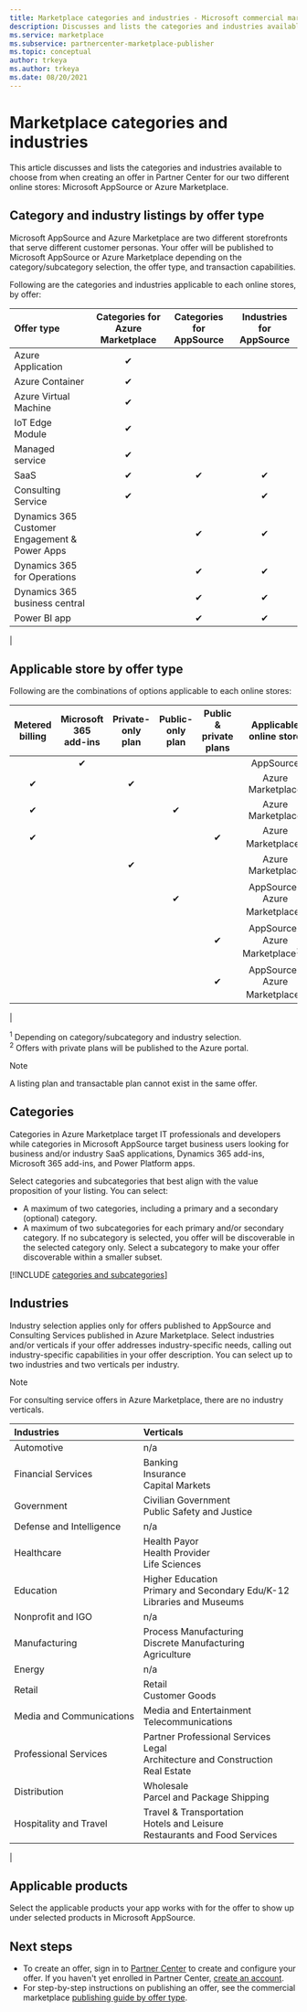 ```yaml
---
title: Marketplace categories and industries - Microsoft commercial marketplace
description: Discusses and lists the categories and industries available to choose from when creating an offer in Microsoft AppSource or Azure Marketplace.
ms.service: marketplace
ms.subservice: partnercenter-marketplace-publisher
ms.topic: conceptual
author: trkeya
ms.author: trkeya
ms.date: 08/20/2021
---
```


# Marketplace categories and industries

This article discusses and lists the categories and industries available to choose from when creating an offer in Partner Center for our two different online stores: Microsoft AppSource or Azure Marketplace.

## Category and industry listings by offer type

Microsoft AppSource and Azure Marketplace are two different storefronts that serve different customer personas. Your offer will be published to Microsoft AppSource or Azure Marketplace depending on the category/subcategory selection, the offer type, and transaction capabilities. 

Following are the categories and industries applicable to each online stores, by offer:

| Offer type | Categories for Azure Marketplace | Categories for AppSource | Industries for AppSource |
| :------------------- |:----------------:|:------:|:-------------:|
| Azure Application     | &#x2714; |   |   |
| Azure Container       | &#x2714; |   |   |
| Azure Virtual Machine | &#x2714; |   |   |
| IoT Edge Module | &#x2714;  |  |  |
| Managed service | &#x2714; |  |  |
| SaaS | &#x2714; | &#x2714; | &#x2714; |
| Consulting Service    | &#x2714; |   | &#x2714; |
| Dynamics 365 Customer Engagement & Power Apps | | &#x2714; | &#x2714; |
| Dynamics 365 for Operations | | &#x2714; | &#x2714; |
| Dynamics 365 business central | | &#x2714; | &#x2714; |
| Power BI app | | &#x2714; | &#x2714; |
|

## Applicable store by offer type

Following are the combinations of options applicable to each online stores:

| Metered billing | Microsoft 365 add-ins | Private-only plan | Public-only plan | Public & private plans | Applicable online store |
|:-------------:|:---:|:--------:|:---------:|:---------------------:|:-------------:|
|  | &#x2714; |  |  |  | AppSource |
| &#x2714; |  | &#x2714; |  |  | Azure Marketplace |
| &#x2714; |  |  | &#x2714; |  | Azure Marketplace |
| &#x2714; |  |  |  | &#x2714; | Azure Marketplace<sup>2</sup> |
|  |  | &#x2714; |  |  | Azure Marketplace |
|  |  |  | &#x2714; |  | AppSource<sup>1</sup><br>Azure Marketplace<sup>1</sup> |
|  |  |  |  | &#x2714; | AppSource<sup>1</sup><br>Azure Marketplace<sup>1,2</sup> |
|  |  |  |  | &#x2714; | AppSource<sup>1</sup><br>Azure Marketplace<sup>1</sup> |
|

<sup>1</sup> Depending on category/subcategory and industry selection.<br>
<sup>2</sup> Offers with private plans will be published to the Azure portal.<br>

> [!NOTE]
> A listing plan and transactable plan cannot exist in the same offer.

## Categories

Categories in Azure Marketplace target IT professionals and developers while categories in Microsoft AppSource target business users looking for business and/or industry SaaS applications, Dynamics 365 add-ins, Microsoft 365 add-ins, and Power Platform apps.

Select categories and subcategories that best align with the value proposition of your listing. You can select:

- A maximum of two categories, including a primary and a secondary (optional) category.
- A maximum of two subcategories for each primary and/or secondary category. If no subcategory is selected, you offer will be discoverable in the selected category only. Select a subcategory to make your offer discoverable within a smaller subset.

[!INCLUDE [categories and subcategories](./includes/categories.md)]

## Industries

Industry selection applies only for offers published to AppSource and Consulting Services published in Azure Marketplace. Select industries and/or verticals if your offer addresses industry-specific needs, calling out industry-specific capabilities in your offer description. You can select up to two industries and two verticals per industry.

>[!Note]
>For consulting service offers in Azure Marketplace, there are no industry verticals.

| Industries |  Verticals |
| :------------------- | :----------------|
| Automotive | n/a |
| Financial Services | Banking<br>Insurance<br>Capital Markets | 
| Government |  Civilian Government<br>Public Safety and Justice |
| Defense and Intelligence | n/a |
| Healthcare | Health Payor<br>Health Provider<br>Life Sciences | 
| Education | Higher Education<br>Primary and Secondary Edu/K-12<br>Libraries and Museums |
| Nonprofit and IGO | n/a |
| Manufacturing | Process Manufacturing<br>Discrete Manufacturing<br>Agriculture |
| Energy | n/a |
| Retail | Retail<br>Customer Goods |
| Media and Communications | Media and Entertainment<br>Telecommunications | 
| Professional Services | Partner Professional Services<br>Legal<br>Architecture and Construction<br>Real Estate | 
| Distribution | Wholesale<br>Parcel and Package Shipping |  
| Hospitality and Travel | Travel & Transportation<br>Hotels and Leisure<br>Restaurants and Food Services | 
|

## Applicable products

Select the applicable products your app works with for the offer to show up under selected products in Microsoft AppSource.

## Next steps

- To create an offer, sign in to [Partner Center](https://go.microsoft.com/fwlink/?linkid=2165290) to create and configure your offer. If you haven't yet enrolled in Partner Center, [create an account](./create-account.md).
- For step-by-step instructions on publishing an offer, see the commercial marketplace [publishing guide by offer type](./publisher-guide-by-offer-type.md).